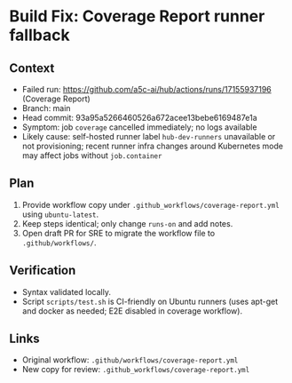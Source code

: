 # Build Fix: Coverage Report runner fallback

## Context
- Failed run: https://github.com/a5c-ai/hub/actions/runs/17155937196 (Coverage Report)
- Branch: main
- Head commit: 93a95a5266460526a672acee13bebe6169487e1a
- Symptom: job `coverage` cancelled immediately; no logs available
- Likely cause: self-hosted runner label `hub-dev-runners` unavailable or not provisioning; recent runner infra changes around Kubernetes mode may affect jobs without `job.container`

## Plan
1. Provide workflow copy under `.github_workflows/coverage-report.yml` using `ubuntu-latest`.
2. Keep steps identical; only change `runs-on` and add notes.
3. Open draft PR for SRE to migrate the workflow file to `.github/workflows/`.

## Verification
- Syntax validated locally.
- Script `scripts/test.sh` is CI-friendly on Ubuntu runners (uses apt-get and docker as needed; E2E disabled in coverage workflow).

## Links
- Original workflow: `.github/workflows/coverage-report.yml`
- New copy for review: `.github_workflows/coverage-report.yml`
